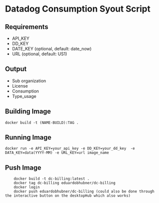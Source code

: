 # Datadog Consumption Syout Script

## Requirements

- API_KEY
- DD_KEY
- DATE_KEY (optional, default: date_now)
- URL (optional, default: US1)

## Output

- Sub organization
- License
- Consumption
- Type_usage

## Building Image
`docker build -t (NAME-BUILD):TAG .`

## Running Image
`docker run -e API_KEY=your_api_key -e DD_KEY=your_dd_key  -e DATA_KEY=data(YYYY-MM) -e URL_KEY=url image_name`

## Push Image

```
    docker build -t dc-billing:latest .  
    docker tag dc-billing eduardobhubner/dc-billing
    docker login
    docker push eduardobhubner/dc-billing (could also be done through the interactive button on the desktopHub which also works)

```


